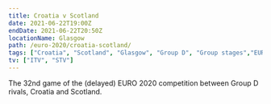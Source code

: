 ```yaml
---
title: Croatia v Scotland
date: 2021-06-22T19:00Z
endDate: 2021-06-22T20:50Z
locationName: Glasgow
path: /euro-2020/croatia-scotland/
tags: ["Croatia", "Scotland", "Glasgow", "Group D", "Group stages","EURO 2020"]
tv: ["ITV", "STV"]
---
```


The 32nd game of the (delayed) EURO 2020 competition between Group D rivals, Croatia and Scotland.
